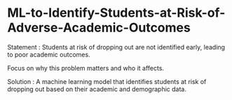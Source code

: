 # ML-to-Identify-Students-at-Risk-of-Adverse-Academic-Outcomes

Statement : Students at risk of dropping out are not identified early, leading to poor academic outcomes.

Focus on why this problem matters and who it affects.

Solution : A machine learning model that identifies students at risk of dropping out based on their academic and demographic data.
